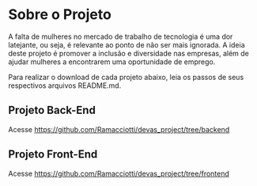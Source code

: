 # Sobre o Projeto

A falta de mulheres no mercado de trabalho de tecnologia é uma dor latejante, ou seja, é relevante ao ponto de não ser mais ignorada. A ideia deste projeto é promover a inclusão e diversidade nas empresas, além de ajudar mulheres a encontrarem uma oportunidade de emprego.

Para realizar o download de cada projeto abaixo, leia os passos de seus respectivos arquivos README.md.

## Projeto Back-End

Acesse https://github.com/Ramacciotti/devas_project/tree/backend

## Projeto Front-End

Acesse https://github.com/Ramacciotti/devas_project/tree/frontend
